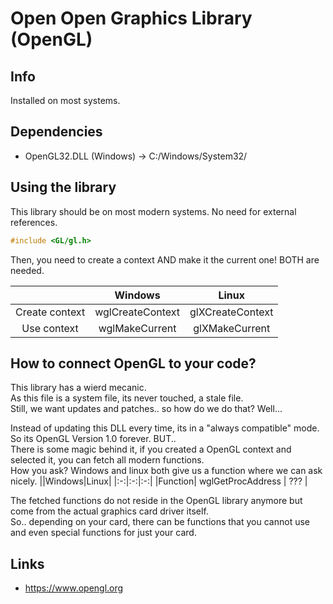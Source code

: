 # Open Open Graphics Library (OpenGL)

## Info
Installed on most systems.

## Dependencies
- OpenGL32.DLL (Windows) -> C:/Windows/System32/

## Using the library
This library should be on most modern systems. No need for external references.
```C
#include <GL/gl.h>
```

Then, you need to create a context AND make it the current one! BOTH are needed.

||Windows|Linux|
|:-:|:-:|:-:|
|Create context | wglCreateContext | glXCreateContext |
|Use context| wglMakeCurrent | glXMakeCurrent |

## How to connect OpenGL to your code?
This library has a wierd mecanic.<br>
As this file is a system file, its never touched, a stale file.<br>
Still, we want updates and patches.. so how do we do that? Well...

Instead of updating this DLL every time, its in a "always compatible" mode.<br>
So its OpenGL Version 1.0 forever. BUT..<br>
There is some magic behind it, if you created a OpenGL context and selected it, you can fetch all modern functions.<br>
How you ask? Windows and linux both give us a function where we can ask nicely.
||Windows|Linux|
|:-:|:-:|:-:|
|Function| wglGetProcAddress | ??? |

The fetched functions do not reside in the OpenGL library anymore but come from the actual graphics card driver itself.<br>
So.. depending on your card, there can be functions that you cannot use and even special functions for just your card.


## Links
- https://www.opengl.org
